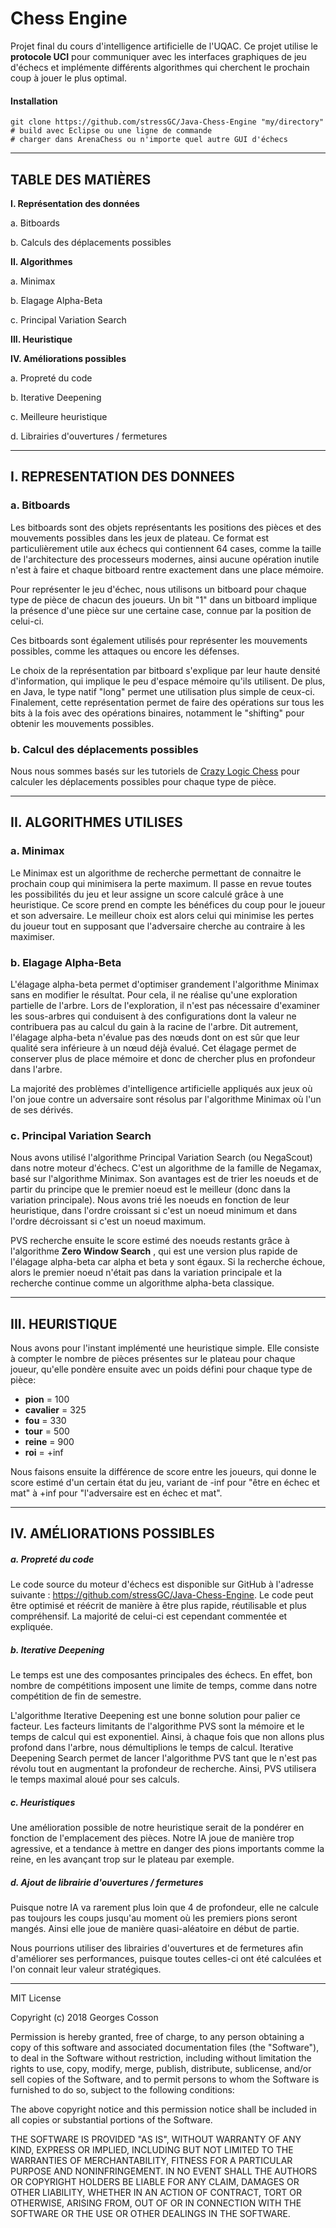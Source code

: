 # Chess Engine

Projet final du cours d'intelligence artificielle de l'UQAC. Ce projet utilise le **protocole UCI** pour communiquer avec les interfaces graphiques de jeu d'échecs et implémente différents algorithmes qui cherchent le prochain coup à jouer le plus optimal.

#### Installation
```
git clone https://github.com/stressGC/Java-Chess-Engine "my/directory"
# build avec Eclipse ou une ligne de commande
# charger dans ArenaChess ou n'importe quel autre GUI d'échecs
```
---

## TABLE DES MATIÈRES

**I.  Représentation des données**

a. Bitboards

b. Calculs des déplacements possibles

**II.  Algorithmes**

a. Minimax

b. Elagage Alpha-Beta

c. Principal Variation Search

**III.  Heuristique**

**IV.  Améliorations possibles**

a. Propreté du code

b. Iterative Deepening

c. Meilleure heuristique

d. Librairies d'ouvertures / fermetures

---

## I. REPRESENTATION DES DONNEES

### a. Bitboards

Les bitboards sont des objets représentants les positions des pièces et des
mouvements possibles dans les jeux de plateau. Ce format est particulièrement
utile aux échecs qui contiennent 64 cases, comme la taille de l'architecture des
processeurs modernes, ainsi aucune opération inutile n'est à faire et chaque
bitboard rentre exactement dans une place mémoire.

Pour représenter le jeu d'échec, nous utilisons un bitboard pour chaque type de
pièce de chacun des joueurs. Un bit "1" dans un bitboard implique la présence
d'une pièce sur une certaine case, connue par la position de celui-ci.

Ces bitboards sont également utilisés pour représenter les mouvements
possibles, comme les attaques ou encore les défenses.

Le choix de la représentation par bitboard s'explique par leur haute densité
d'information, qui implique le peu d'espace mémoire qu'ils utilisent. De plus, en
Java, le type natif "long" permet une utilisation plus simple de ceux-ci.
Finalement, cette représentation permet de faire des opérations sur tous les bits
à la fois avec des opérations binaires, notamment le "shifting" pour obtenir les
mouvements possibles.

### b. Calcul des déplacements possibles

Nous nous sommes basés sur les tutoriels de [Crazy Logic Chess](https://www.youtube.com/channel/UCmMjMHTeUEBJJZhxix-N-yg) pour calculer les
déplacements possibles pour chaque type de pièce.


---
## II. ALGORITHMES UTILISES

### a. Minimax


Le Minimax est un algorithme de recherche permettant de connaitre le prochain coup qui minimisera la perte maximum. Il passe en revue toutes les possibilités du jeu et leur assigne un score calculé grâce à une heuristique. Ce score prend en
compte les bénéfices du coup pour le joueur et son adversaire. Le meilleur choix est alors celui qui minimise les pertes du joueur tout en supposant que l'adversaire cherche au contraire à les maximiser.


### b. Elagage Alpha-Beta

L'élagage alpha-beta permet d'optimiser grandement l'algorithme Minimax sans
en modifier le résultat. Pour cela, il ne réalise qu'une exploration partielle de
l'arbre. Lors de l'exploration, il n'est pas nécessaire d'examiner les sous-arbres
qui conduisent à des configurations dont la valeur ne contribuera pas au calcul
du gain à la racine de l'arbre. Dit autrement, l'élagage alpha-beta n'évalue pas
des nœuds dont on est sûr que leur qualité sera inférieure à un nœud déjà
évalué. Cet élagage permet de conserver plus de place mémoire et donc de
chercher plus en profondeur dans l'arbre.

La majorité des problèmes d'intelligence artificielle appliqués aux jeux où l'on joue contre un adversaire sont résolus par l'algorithme Minimax où l'un de ses dérivés.


### c. Principal Variation Search

Nous avons utilisé l'algorithme Principal Variation Search (ou NegaScout) dans
notre moteur d'échecs. C'est un algorithme de la famille de Negamax, basé sur
l'algorithme Minimax. Son avantages est de trier les noeuds et de partir du principe
que le premier noeud est le meilleur (donc dans la variation principale). Nous avons
trié les noeuds en fonction de leur heuristique, dans l'ordre croissant si c'est un
noeud minimum et dans l'ordre décroissant si c'est un noeud maximum.

PVS recherche ensuite le score estimé des noeuds restants grâce à l'algorithme
**Zero Window Search** , qui est une version plus rapide de l'élagage alpha-beta car
alpha et beta y sont égaux. Si la recherche échoue, alors le premier noeud n'était
pas dans la variation principale et la recherche continue comme un algorithme
alpha-beta classique.

---

## III. HEURISTIQUE

Nous avons pour l'instant implémenté une heuristique simple. Elle consiste à
compter le nombre de pièces présentes sur le plateau pour chaque joueur,
qu'elle pondère ensuite avec un poids défini pour chaque type de pièce:

- **pion** = 100
- **cavalier** = 325
- **fou** = 330
- **tour** = 500
- **reine** = 900
- **roi** = +inf

Nous faisons ensuite la différence de score entre les joueurs, qui donne le score
estimé d'un certain état du jeu, variant de -inf pour "être en échec et mat" à +inf
pour "l'adversaire est en échec et mat".


---

## IV. AMÉLIORATIONS POSSIBLES

##### a. Propreté du code

Le code source du moteur d'échecs est disponible sur GitHub à l'adresse
suivante : https://github.com/stressGC/Java-Chess-Engine. Le code peut être
optimisé et réécrit de manière à être plus rapide, réutilisable et plus
compréhensif. La majorité de celui-ci est cependant commentée et expliquée.


##### b. Iterative Deepening

Le temps est une des composantes principales des échecs. En effet, bon nombre
de compétitions imposent une limite de temps, comme dans notre compétition
de fin de semestre.


L'algorithme Iterative Deepening est une bonne solution pour palier ce facteur.
Les facteurs limitants de l'algorithme PVS sont la mémoire et le temps de calcul
qui est exponentiel. Ainsi, à chaque fois que non allons plus profond dans
l'arbre, nous démultiplions le temps de calcul. Iterative Deepening Search
permet de lancer l'algorithme PVS tant que le n'est pas révolu tout en
augmentant la profondeur de recherche. Ainsi, PVS utilisera le temps maximal
aloué pour ses calculs.


##### c. Heuristiques


Une amélioration possible de notre heuristique serait de la pondérer
en fonction de l'emplacement des pièces. Notre IA joue de manière
trop agressive, et a tendance à mettre en danger des pions importants
comme la reine, en les avançant trop sur le plateau par exemple.


##### d. Ajout de librairie d'ouvertures / fermetures

Puisque notre IA va rarement plus loin que 4 de profondeur, elle ne calcule pas
toujours les coups jusqu'au moment où les premiers pions seront mangés. Ainsi
elle joue de manière quasi-aléatoire en début de partie.

Nous pourrions utiliser des librairies d'ouvertures et de fermetures afin
d'améliorer ses performances, puisque toutes celles-ci ont été calculées et l'on
connait leur valeur stratégiques.

---


MIT License

Copyright (c) 2018 Georges Cosson

Permission is hereby granted, free of charge, to any person obtaining a copy
of this software and associated documentation files (the "Software"), to deal
in the Software without restriction, including without limitation the rights
to use, copy, modify, merge, publish, distribute, sublicense, and/or sell
copies of the Software, and to permit persons to whom the Software is
furnished to do so, subject to the following conditions:

The above copyright notice and this permission notice shall be included in all
copies or substantial portions of the Software.

THE SOFTWARE IS PROVIDED "AS IS", WITHOUT WARRANTY OF ANY KIND, EXPRESS OR
IMPLIED, INCLUDING BUT NOT LIMITED TO THE WARRANTIES OF MERCHANTABILITY,
FITNESS FOR A PARTICULAR PURPOSE AND NONINFRINGEMENT. IN NO EVENT SHALL THE
AUTHORS OR COPYRIGHT HOLDERS BE LIABLE FOR ANY CLAIM, DAMAGES OR OTHER
LIABILITY, WHETHER IN AN ACTION OF CONTRACT, TORT OR OTHERWISE, ARISING FROM,
OUT OF OR IN CONNECTION WITH THE SOFTWARE OR THE USE OR OTHER DEALINGS IN THE
SOFTWARE.
